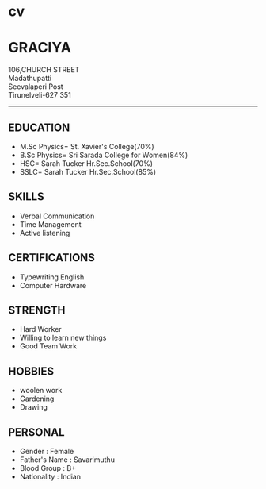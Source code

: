 # cv
<h1>GRACIYA</h1>
<P>
    106,CHURCH STREET<br/>
Madathupatti<br/>
Seevalaperi Post<br/>
Tirunelveli-627 351<br/>
</P>
<hr/>
<h2>EDUCATION</h2>
<ul>
    <li>M.Sc Physics= St. Xavier's College(70%)</li>
    <li>B.Sc Physics= Sri Sarada College for Women(84%)</li>
    <li>HSC= Sarah Tucker Hr.Sec.School(70%)</li>
    <li>SSLC= Sarah Tucker Hr.Sec.School(85%)</li>
</ul>
<h2>SKILLS</h2>
<ul>
    <li>Verbal Communication</li>
    <li>Time Management</li>
    <li>Active listening</li>
</ul>
<h2>CERTIFICATIONS</h2>
<ul>
    <li>Typewriting English</li>
    <li>Computer Hardware</li>
</ul>
<h2>STRENGTH</h2>
<ul>
    <li>Hard Worker</li>
    <li>Willing to learn new things</li>
    <li>Good Team Work</li>
</ul>
<h2>HOBBIES</h2>
<ul>
    <li>woolen work</li>
    <li>Gardening</li>
    <li>Drawing</li>
</ul>
<h2>PERSONAL</h2>
<ul>
    <li>Gender        :  Female</li>
    <li>Father's Name :  Savarimuthu</li>
    <li>Blood Group   :   B+</li>
    <li>Nationality   :  Indian</li>
    </ul>
